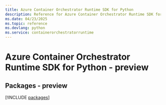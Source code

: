 ```yaml
---
title: Azure Container Orchestrator Runtime SDK for Python
description: Reference for Azure Container Orchestrator Runtime SDK for Python
ms.date: 04/23/2025
ms.topic: reference
ms.devlang: python
ms.service: containerorchestratorruntime
---
```

# Azure Container Orchestrator Runtime SDK for Python - preview
## Packages - preview
[!INCLUDE [packages](container-orchestrator-runtime-index.md)]